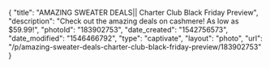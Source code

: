 {
    "title": "AMAZING SWEATER DEALS|| Charter Club Black Friday Preview",
    "description": "Check out the amazing deals on cashmere! As low as $59.99!",
    "photoId": "183902753",
    "date_created": "1542756573",
    "date_modified": "1546466792",
    "type": "captivate",
    "layout": "photo",
    "url": "\/p\/amazing-sweater-deals-charter-club-black-friday-preview\/183902753"
}